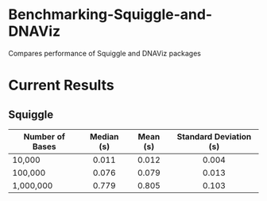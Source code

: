 # Benchmarking-Squiggle-and-DNAViz
Compares performance of Squiggle and DNAViz packages

# Current Results
## Squiggle
| Number of Bases | Median (s) | Mean (s) | Standard Deviation (s) |
| ------------- |:-------------:| :-----:| :----------------------:|
| 10,000 | 0.011 | 0.012 | 0.004 |
| 100,000 | 0.076 | 0.079 | 0.013 |
| 1,000,000 | 0.779 | 0.805 | 0.103 |
